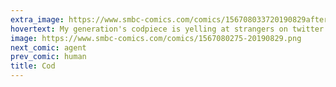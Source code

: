 ```yaml
---
extra_image: https://www.smbc-comics.com/comics/156708033720190829after.png
hovertext: My generation's codpiece is yelling at strangers on twitter.
image: https://www.smbc-comics.com/comics/1567080275-20190829.png
next_comic: agent
prev_comic: human
title: Cod
---
```


